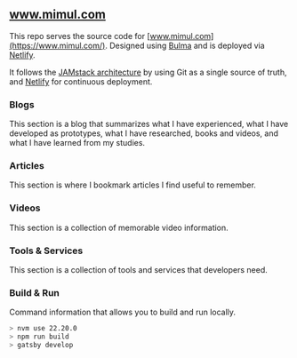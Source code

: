 ## www.mimul.com

This repo serves the source code for [www.mimul.com](https://www.mimul.com/). Designed using [Bulma](https://bulma.io) and is deployed via [Netlify](https://www.netlify.com/).

It follows the [JAMstack architecture](https://jamstack.org) by using Git as a single source of truth, and [Netlify](https://www.netlify.com) for continuous deployment.

### Blogs

This section is a blog that summarizes what I have experienced, what I have developed as prototypes, what I have researched, books and videos, and what I have learned from my studies.

### Articles

This section is where I bookmark articles I find useful to remember.

### Videos

This section is a collection of memorable video information.

### Tools & Services

This section is a collection of tools and services that developers need.

### Build & Run

Command information that allows you to build and run locally.

```bash
> nvm use 22.20.0
> npm run build
> gatsby develop
```